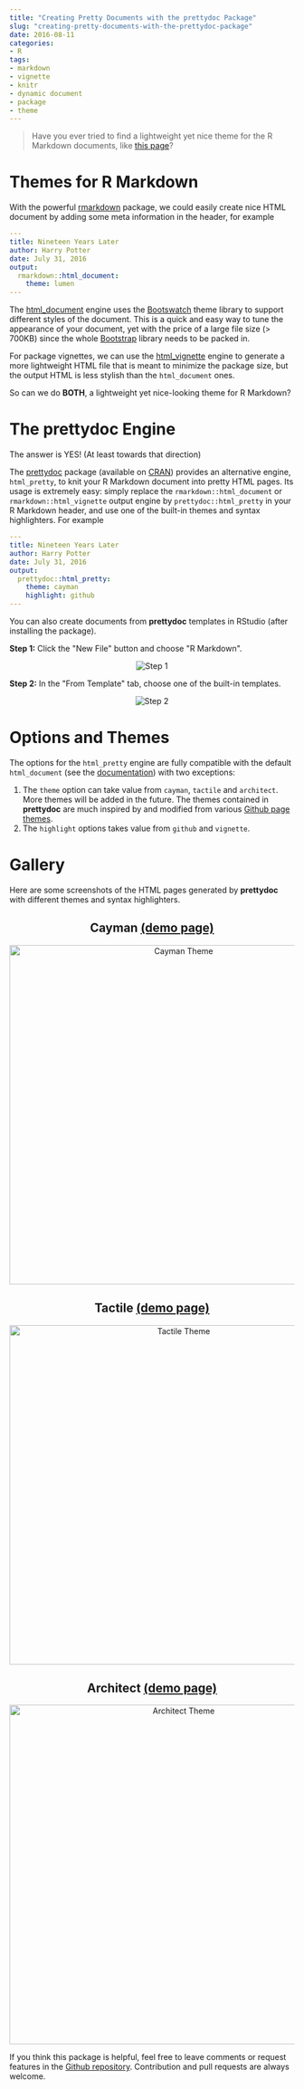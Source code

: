 ```yaml
---
title: "Creating Pretty Documents with the prettydoc Package"
slug: "creating-pretty-documents-with-the-prettydoc-package"
date: 2016-08-11
categories:
- R
tags:
- markdown
- vignette
- knitr
- dynamic document
- package
- theme
---
```


> Have you ever tried to find a lightweight yet nice theme for the R Markdown
documents, like [this page](https://yixuan.cos.name/prettydoc/cayman.html)?

# Themes for R Markdown

With the powerful [rmarkdown](https://rmarkdown.rstudio.com/index.html)
package, we could easily create nice HTML document
by adding some meta information in the header, for example

```yaml
---
title: Nineteen Years Later
author: Harry Potter
date: July 31, 2016
output:
  rmarkdown::html_document:
    theme: lumen
---
```

The [html_document](https://rmarkdown.rstudio.com/html_document_format.html)
engine uses the [Bootswatch](https://bootswatch.com/)
theme library to support different styles of the document.
This is a quick and easy way to tune the appearance of your document, yet with
the price of a large file size (> 700KB) since the whole
[Bootstrap](https://getbootstrap.com/) library needs to be packed in.

For package vignettes, we can use the
[html_vignette](https://rmarkdown.rstudio.com/package_vignette_format.html)
engine to generate a more lightweight HTML file that is meant to minimize the
package size, but the output HTML is less stylish than the `html_document` ones.

So can we do **BOTH**, a lightweight yet nice-looking theme for R Markdown?

# The prettydoc Engine

The answer is YES! (At least towards that direction)

The [prettydoc](https://github.com/yixuan/prettydoc/) package
(available on [CRAN](https://cran.r-project.org/package=prettydoc))
provides an alternative engine, `html_pretty`,
to knit your R Markdown document into pretty HTML pages.
Its usage is extremely easy: simply replace the
`rmarkdown::html_document` or `rmarkdown::html_vignette` output engine by
`prettydoc::html_pretty` in your R Markdown header, and use one of the built-in
themes and syntax highlighters. For example

```yaml
---
title: Nineteen Years Later
author: Harry Potter
date: July 31, 2016
output:
  prettydoc::html_pretty:
    theme: cayman
    highlight: github
---
```

You can also create documents from **prettydoc** templates in RStudio (after
installing the package).

**Step 1:** Click the "New File" button and choose "R Markdown".

<div align="center">
  <img src="https://yixuan.cos.name/prettydoc/images/step1.png" alt="Step 1" />
</div>

**Step 2:** In the "From Template" tab, choose one of the built-in templates.

<div align="center">
  <img src="https://yixuan.cos.name/prettydoc/images/step2.png" alt="Step 2" />
</div>

# Options and Themes

The options for the `html_pretty` engine are fully compatible with the default
`html_document`
(see the [documentation](https://rmarkdown.rstudio.com/html_document_format.html))
with two exceptions:

1. The `theme` option can take value from `cayman`, `tactile` and
`architect`. More themes will be added in the future. The themes contained in
**prettydoc** are much inspired by and modified from
various [Github page themes](https://github.com/blog/1081-instantly-beautiful-project-pages).
2. The `highlight` options takes value from `github` and `vignette`.

# Gallery

Here are some screenshots of the HTML pages generated by **prettydoc** with
different themes and syntax highlighters.

<div align="center">
  <h2>Cayman <a href="https://yixuan.cos.name/prettydoc/cayman.html">(demo page)</a></h2>
  <a href="https://yixuan.cos.name/prettydoc/cayman.html">
    <img width="600px" src="https://yixuan.cos.name/prettydoc/images/cayman.png" alt="Cayman Theme" />
  </a>
</div>

<div align="center">
  <h2>Tactile <a href="https://yixuan.cos.name/prettydoc/tactile.html">(demo page)</a></h2>
  <a href="https://yixuan.cos.name/prettydoc/tactile.html">
    <img width="600px" src="https://yixuan.cos.name/prettydoc/images/tactile.png" alt="Tactile Theme" />
  </a>
</div>

<div align="center">
  <h2>Architect <a href="https://yixuan.cos.name/prettydoc/architect.html">(demo page)</a></h2>
  <a href="https://yixuan.cos.name/prettydoc/architect.html">
    <img width="600px" src="https://yixuan.cos.name/prettydoc/images/architect.png" alt="Architect Theme" />
  </a>
</div>

If you think this package is helpful, feel free to leave comments or
request features in the [Github repository](https://github.com/yixuan/prettydoc/).
Contribution and pull requests are always welcome.
